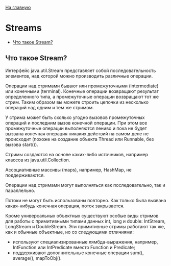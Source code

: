 [На главную](../README.md)

# Streams
+ [Что такое Stream?](#Что-такое-Stream)

## Что такое Stream?
Интерфейс java.util.Stream представляет собой последовательность элементов, над которой можно производить различные операции.

Операции над стримами бывают или промежуточными (intermediate) или конечными (terminal). Конечные операции возвращают результат определенного типа, а промежуточные операции возвращают тот же стрим. Таким образом вы можете строить цепочки из несколько операций над одним и тем же стримом.

У стрима может быть сколько угодно вызовов промежуточных операций и последним вызов конечной операции. При этом все промежуточные операции выполняются лениво и пока не будет вызвана конечная операция никаких действий на самом деле не происходит (похоже на создание объекта Thread или Runnable, без вызова start()).

Стримы создаются на основе каких-либо источников, например классов из java.util.Collection.

Ассоциативные массивы (maps), например, HashMap, не поддерживаются.

Операции над стримами могут выполняться как последовательно, так и параллельно.

Потоки не могут быть использованы повторно. Как только была вызвана какая-нибудь конечная операция, поток закрывается.

Кроме универсальных объектных существуют особые виды стримов для работы с примитивными типами данных int, long и double: IntStream, LongStream и DoubleStream. Эти примитивные стримы работают так же, как и обычные объектные, но со следующими отличиями:

+ используют специализированные лямбда-выражения, например, IntFunction или IntPredicate вместо Function и Predicate;
+ поддерживают дополнительные конечные операции sum(), average(), mapToObj().
